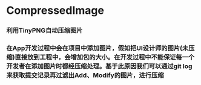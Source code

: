 # CompressedImage

### 利用TinyPNG自动压缩图片
### 在App开发过程中会在项目中添加图片，假如把UI设计师的图片(未压缩)直接放到工程中，会增加包的大小。在开发过程中不能保证每一个开发者在添加图片时都经压缩处理。基于此原因我们可以通过git log来获取提交记录再过滤出Add、Modify的图片，进行压缩